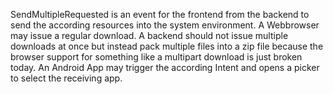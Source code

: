 SendMultipleRequested is an event for the frontend from the backend
to send the according resources into the system environment.
A Webbrowser may issue a regular download. A backend should not issue multiple downloads at once but instead
pack multiple files into a zip file because the browser support for something like a multipart download
is just broken today. An Android App may trigger the according Intent and opens a picker
to select the receiving app.